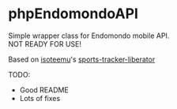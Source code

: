 phpEndomondoAPI
===============

Simple wrapper class for Endomondo mobile API.  
NOT READY FOR USE!  

Based on [isoteemu](https://github.com/isoteemu)'s [sports-tracker-liberator](https://github.com/isoteemu/sports-tracker-liberator)

TODO:  
* Good README  
* Lots of fixes
